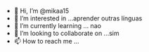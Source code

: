 - 👋 Hi, I’m @mikaa15
- 👀 I’m interested in ...aprender outras línguas 
- 🌱 I’m currently learning ... nao
- 💞️ I’m looking to collaborate on ...sim
- 📫 How to reach me ...

<!---
mikaa15/mikaa15 is a ✨ special ✨ repository because its `README.md` (this file) appears on your GitHub profile.
You can click the Preview link to take a look at your changes.
--->
